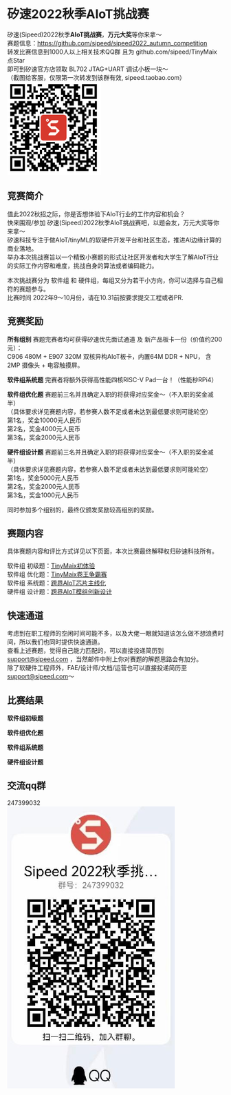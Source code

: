 # 矽速2022秋季AIoT挑战赛
矽速(Sipeed)2022秋季**AIoT挑战赛**，**万元大奖**等你来拿～   
赛题信息：https://github.com/sipeed/sipeed2022_autumn_competition  
转发比赛信息到1000人以上相关技术QQ群 且为 github.com/sipeed/TinyMaix 点Star  
即可到矽速官方店领取 BL702 JTAG+UART 调试小板一块～  
（截图给客服，仅限第一次转发到该群有效, sipeed.taobao.com）  
![赛题链接](assets/qr.png)

## 竞赛简介
值此2022秋招之际，你是否想体验下AIoT行业的工作内容和机会？  
快来围观/参加 矽速(Sipeed)2022秋季AIoT挑战赛吧，以题会友，万元大奖等你来拿～  
矽速科技专注于做AIoT/tinyML的软硬件开发平台和社区生态，推进AI边缘计算的商业落地。  
举办本次挑战赛旨以一个精致小赛题的形式让社区开发者和大学生了解AIoT行业的实际工作内容和难度，挑战自身的算法或者编码能力。  

本次挑战赛分为 软件组 和 硬件组，每组又分为若干小方向，你可以选择与自己相符的赛题参与。   
比赛时间 2022年9～10月份，请在10.31前按要求提交工程或者PR.

## 竞赛奖励
**所有组别** 赛题完赛者均可获得矽速优先面试通道 及 新产品板卡一份（价值约200元）：  
C906 480M + E907 320M 双核异构AIoT板卡，内置64M DDR + NPU， 含 2MP 摄像头 + 电容触摸屏。

**软件组系统题** 完赛者将额外获得高性能四核RISC-V Pad一台！（性能秒RPi4） 

**软件组优化题** 赛题前三名并且确定入职的将获得对应奖金～（不入职的奖金减半）  
（具体要求详见赛题内容，若参赛人数不足或者未达到最低要求则可能轮空）  
第1名，奖金10000元人民币  
第2名，奖金4000元人民币  
第3名，奖金2000元人民币  

**硬件组设计题** 赛题前三名并且确定入职的将获得对应奖金～（不入职的奖金减半）  
（具体要求详见赛题内容，若参赛人数不足或者未达到最低要求则可能轮空）  
第1名，奖金5000元人民币  
第2名，奖金2000元人民币  
第3名，奖金1000元人民币  

同时参加多个组别的，最终仅颁发奖励较高组别的奖励。


## 赛题内容
具体赛题内容和评比方式详见以下页面，本次比赛最终解释权归矽速科技所有。  

软件组 初级题：[TinyMaix初体验](sw_beginner/readme.md)  
软件组 优化题：[TinyMaix卷王争霸赛](sw_opt/readme.md)  
软件组 系统题：[跨界AIoT芯片主线化](sw_linux/readme.md)  
硬件组 设计题：[跨界AIoT模组创新设计](hw_design/readme.md)    

## 快速通道
考虑到在职工程师的空闲时间可能不多，以及大佬一眼就知道该怎么做不想浪费时间，所以我们也同时提供快速通道。  
查看上述赛题，觉得自己能力匹配的，可以直接投递简历到 support@sipeed.com ，当然邮件中附上你对赛题的解题思路会有加分。  
除了软硬件工程师外，FAE/设计师/文档/运营也可以直接投递简历至 support@sipeed.com～  

## 比赛结果
**软件组初级题**  

**软件组优化题**  

**软件组系统题**  

**硬件组设计题**  


## 交流qq群
247399032  
![qq群二维码](assets/qq.jpg)


